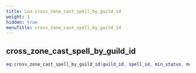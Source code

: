 ```yaml
---
title: Lua cross_zone_cast_spell_by_guild_id
weight: 1
hidden: true
menuTitle: cross_zone_cast_spell_by_guild_id
---
```

## cross_zone_cast_spell_by_guild_id
```lua
eq:cross_zone_cast_spell_by_guild_id(guild_id, spell_id, min_status, max_status); -- void
```